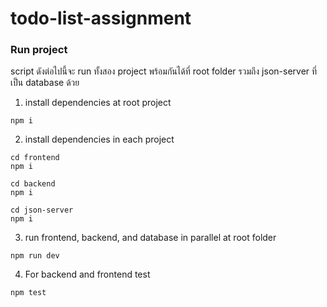 # todo-list-assignment

### Run project

script ดังต่อไปนี้จะ run ทั้งสอง project พร้อมกันได้ที่ root folder รวมถึง json-server ที่เป็น database ด้วย

1. install dependencies at root project

```
npm i
```

2. install dependencies in each project

```
cd frontend
npm i
```

```
cd backend
npm i
```

```
cd json-server
npm i
```

3. run frontend, backend, and database in parallel at root folder

```
npm run dev
```

4. For backend and frontend test

```
npm test
```
